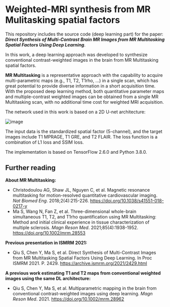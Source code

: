 # Weighted-MRI synthesis from MR Mulitasking spatial factors
This repository includes the source code (deep learning part) for the paper: _**Direct Synthesis of Multi-Contrast Brain MR Images from MR Multitasking Spatial Factors Using Deep Learning**_.

In this work, a deep learning approach was developed to synthesize conventional contrast-weighted images in the brain from MR Multitasking spatial factors.

**MR Multitasking** is a representative approach with the capability to acquire multi-parametric maps (e.g., T1, T2, T1rho, ...) in a single scan, which has great potential to provide diverse information in a short acquisition time. With the proposed deep learning method, both quantitative parameter maps and multiple-contrast weighted images can be obtained from a single MR Multitasking scan, with no additional time cost for weighted MRI acquisition.

The network used in this work is based on a 2D U-net architecture:

![image](https://user-images.githubusercontent.com/40025501/232633616-12c6ed0e-db37-4d52-936b-0c6534013844.png)

The input data is the standardized spatial factor (5-channel), and the target images include T1 MPRAGE, T1 GRE, and T2 FLAIR. The loss function is a combination of L1 loss and SSIM loss.

The implementation is based on TensorFlow 2.6.0 and Python 3.8.0.

## Further reading
**About MR Multitasking:**
* Christodoulou AG, Shaw JL, Nguyen C, et al. Magnetic resonance multitasking for motion-resolved quantitative cardiovascular imaging. _Nat Biomed Eng_. 2018;2(4):215-226. https://doi.org/10.1038/s41551-018-0217-y
* Ma S, Wang N, Fan Z, et al. Three-dimensional whole-brain simultaneous T1, T2, and T1rho quantification using MR Multitasking: Method and initial clinical experience in tissue characterization of multiple sclerosis. _Magn Reson Med_. 2021;85(4):1938-1952. https://doi.org/10.1002/mrm.28553

**Previous presentation in ISMRM 2021:**
* Qiu S, Chen Y, Ma S, et al. Direct Synthesis of Multi-Contrast Images from MR Multitasking Spatial Factors Using Deep Learning. In Proc ISMRM 2021. P. 2429. https://archive.ismrm.org/2021/2429.html

**A previous work estimating T1 and T2 maps from conventional weighted images using the same DL architecture:**
* Qiu S, Chen Y, Ma S, et al. Multiparametric mapping in the brain from conventional contrast-weighted images using deep learning. _Magn Reson Med_. 2021.  https://doi.org/10.1002/mrm.28962


